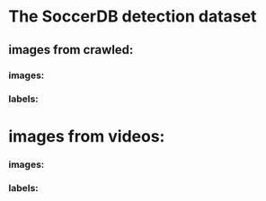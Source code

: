 # The SoccerDB detection dataset
## images from crawled:
### images:
### labels:
# images from videos:
### images:
### labels:    



